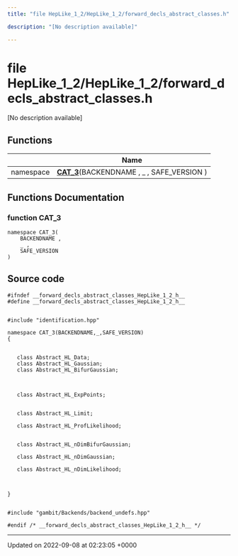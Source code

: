 ```yaml
---
title: "file HepLike_1_2/HepLike_1_2/forward_decls_abstract_classes.h"

description: "[No description available]"

---
```


# file HepLike_1_2/HepLike_1_2/forward_decls_abstract_classes.h

[No description available]

## Functions

|                | Name           |
| -------------- | -------------- |
| namespace | **[CAT_3](/documentation/code/files/heplike__1__2_2forward__decls__abstract__classes_8h/#function-cat-3)**(BACKENDNAME , _ , SAFE_VERSION ) |


## Functions Documentation

### function CAT_3

```
namespace CAT_3(
    BACKENDNAME ,
    _ ,
    SAFE_VERSION 
)
```




## Source code

```
#ifndef __forward_decls_abstract_classes_HepLike_1_2_h__
#define __forward_decls_abstract_classes_HepLike_1_2_h__


#include "identification.hpp"

namespace CAT_3(BACKENDNAME,_,SAFE_VERSION)
{
   
   
   class Abstract_HL_Data;
   class Abstract_HL_Gaussian;
   class Abstract_HL_BifurGaussian;
   
   
   
   class Abstract_HL_ExpPoints;
   
   
   class Abstract_HL_Limit;
   
   class Abstract_HL_ProfLikelihood;
   
   
   class Abstract_HL_nDimBifurGaussian;
   
   class Abstract_HL_nDimGaussian;
   
   class Abstract_HL_nDimLikelihood;
   
   
   
}


#include "gambit/Backends/backend_undefs.hpp"

#endif /* __forward_decls_abstract_classes_HepLike_1_2_h__ */
```


-------------------------------

Updated on 2022-09-08 at 02:23:05 +0000
